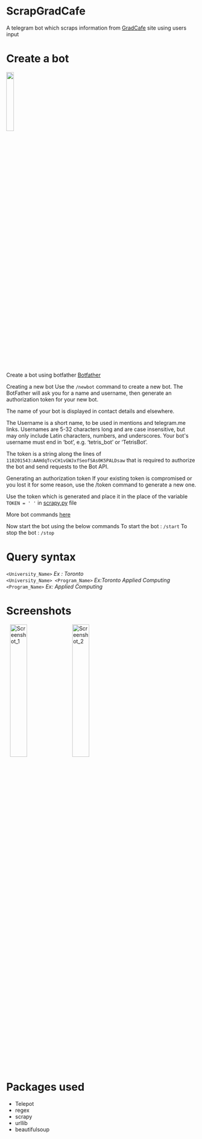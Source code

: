 # ScrapGradCafe

A telegram bot which scraps information from [GradCafe](https://thegradcafe.com/survey/index.php) site using users input


# Create a bot

<img src="https://core.telegram.org/file/811140763/1/PihKNbjT8UE/03b57814e13713da37" width="20%" height="20%" >

Create a bot using botfather [Botfather](https://telegram.me/botfather)

Creating a new bot
Use the `/newbot` command to create a new bot. The BotFather will ask you for a name and username, then generate an authorization token for your new bot.

The name of your bot is displayed in contact details and elsewhere.

The Username is a short name, to be used in mentions and telegram.me links. Usernames are 5-32 characters long and are case insensitive, but may only include Latin characters, numbers, and underscores. Your bot's username must end in ‘bot’, e.g. ‘tetris_bot’ or ‘TetrisBot’.

The token is a string along the lines of `110201543:AAHdqTcvCH1vGWJxfSeofSAs0K5PALDsaw` that is required to authorize the bot and send requests to the Bot API.

Generating an authorization token
If your existing token is compromised or you lost it for some reason, use the /token command to generate a new one.

Use the token which is generated and place it in the place of the variable `TOKEN = ' '` in [scrapy.py](https://github.com/AsishKakumanu/ScrapGradCafe/blob/6dd5bf81844d7a9b761e4f6233f6b1dc0292c795/src/scrapy.py#L62) file

More bot commands [here](https://core.telegram.org/bots#botfather-commands) 

Now start the bot using the below commands
To start the bot :  ` /start `
To stop the bot : `/stop `


# Query syntax 

`<University_Name>` *Ex : Toronto* <br/>
`<University_Name> <Program_Name>` *Ex:Toronto Applied Computing* <br/>
`<Program_Name>` *Ex: Applied Computing* <br/>


# Screenshots

<div>
  <img src="https://user-images.githubusercontent.com/11143021/40128360-074dc2d8-594f-11e8-9bfa-df143b82c066.png" alt="Screenshot_1" width="30%" height="30%" hspace="10">
  <img src="https://user-images.githubusercontent.com/11143021/40128362-07b483ec-594f-11e8-8ec5-89cda7404163.png" alt="Screenshot_2"
width="30%" height="30%">
  </div>

# Packages used

* Telepot
* regex
* scrapy
* urllib
* beautifulsoup
